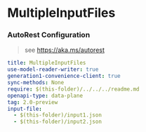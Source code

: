 # MultipleInputFiles
### AutoRest Configuration
> see https://aka.ms/autorest

``` yaml
title: MultipleInputFiles
use-model-reader-writer: true
generation1-convenience-client: true
sync-methods: None
require: $(this-folder)/../../../readme.md
openapi-type: data-plane
tag: 2.0-preview
input-file:
  - $(this-folder)/input1.json
  - $(this-folder)/input2.json
```
